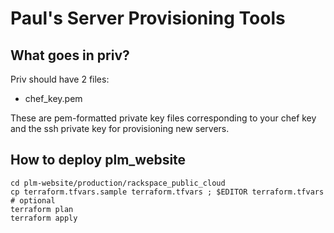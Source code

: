 # Paul's Server Provisioning Tools

## What goes in priv?

Priv should have 2 files:

* chef\_key.pem

These are pem-formatted private key files corresponding to your chef key and the ssh private key for provisioning new servers.

## How to deploy plm\_website

```
cd plm-website/production/rackspace_public_cloud
cp terraform.tfvars.sample terraform.tfvars ; $EDITOR terraform.tfvars # optional
terraform plan
terraform apply
```
